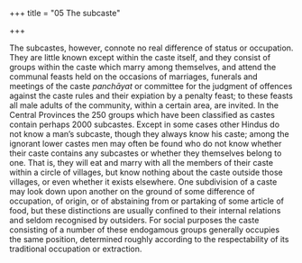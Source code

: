 +++
title = "05 The subcaste"

+++

The subcastes, however, connote no real difference of status or occupation. They are little known except within the caste itself, and they consist of groups within the caste which marry among themselves, and attend the communal feasts held on the occasions of marriages, funerals and meetings of the caste *panchāyat* or committee for the judgment of offences against the caste rules and their expiation by a penalty feast; to these feasts all male adults of the community, within a certain area, are invited. In the Central Provinces the 250 groups which have been classified as castes contain perhaps 2000 subcastes. Except in some cases other Hindus do not know a man’s subcaste, though they always know his caste; among the ignorant lower castes men may often be found who do not know whether their caste contains any subcastes or whether they themselves belong to one. That is, they will eat and marry with all the members of their caste within a circle of villages, but know nothing about the caste outside those villages, or even whether it exists elsewhere. One subdivision of a caste may look down upon another on the ground of some difference of occupation, of origin, or of abstaining from or partaking of some article of food, but these distinctions are usually confined to their internal relations and seldom recognised by outsiders. For social purposes the caste consisting of a number of these endogamous groups generally occupies the same position, determined roughly according to the respectability of its traditional occupation or extraction. 


